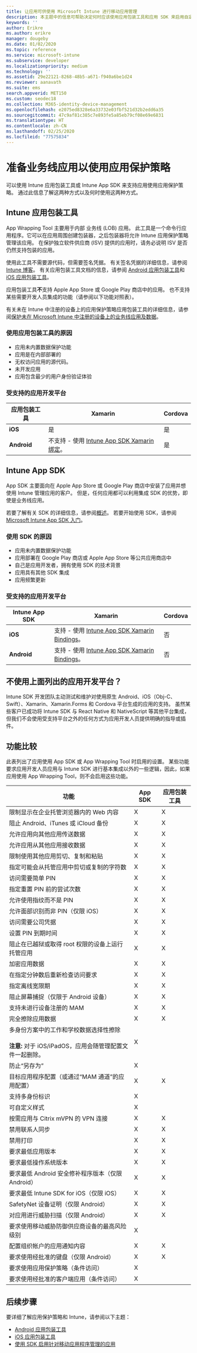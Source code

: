 ```yaml
---
title: 让应用可供使用 Microsoft Intune 进行移动应用管理
description: 本主题中的信息可帮助决定何时应该使用应用包装工具和应用 SDK 来启用自定义业务线应用，以使用移动应用管理策略。
keywords: ''
author: Erikre
ms.author: erikre
manager: dougeby
ms.date: 01/02/2020
ms.topic: reference
ms.service: microsoft-intune
ms.subservice: developer
ms.localizationpriority: medium
ms.technology: ''
ms.assetid: 29e22121-8268-48b5-a671-f940a6be1d24
ms.reviewer: aanavath
ms.suite: ems
search.appverid: MET150
ms.custom: seodec18
ms.collection: M365-identity-device-management
ms.openlocfilehash: e2075ed8328e6a33732e03fbf521d32b2edd6a35
ms.sourcegitcommit: 47c9af81c385c7e893fe5a85eb79cf08e69e6831
ms.translationtype: HT
ms.contentlocale: zh-CN
ms.lasthandoff: 02/25/2020
ms.locfileid: "77575834"
---
```

# <a name="prepare-line-of-business-apps-for-app-protection-policies"></a>准备业务线应用以使用应用保护策略

可以使用 Intune 应用包装工具或 Intune App SDK 来支持应用使用应用保护策略。 通过此信息了解这两种方式以及何时使用这两种方式。

## <a name="intune-app-wrapping-tool"></a>Intune 应用包装工具

App Wrapping Tool 主要用于内部  业务线 (LOB) 应用。 此工具是一个命令行应用程序。它可以在应用周围创建包装器，之后包装器将允许 Intune 应用保护策略管理该应用。 在保护独立软件供应商 (ISV) 提供的应用时，请务必说明 ISV 是否仍然支持包装的应用。

使用此工具不需要源代码，但需要签名凭据。 有关签名凭据的详细信息，请参阅 [Intune 博客](https://blogs.technet.microsoft.com/enterprisemobility/2015/02/25/how-to-obtain-the-prerequisites-for-the-intune-app-wrapping-tool-for-ios/)。 有关应用包装工具文档的信息，请参阅 [Android 应用包装工具](app-wrapper-prepare-android.md)和 [iOS 应用包装工具](app-wrapper-prepare-ios.md)。

应用包装工具**不**支持 Apple App Store 或 Google Play 商店中的应用。 也不支持某些需要开发人员集成的功能（请参阅以下功能对照表）。

有关未在 Intune 中注册的设备上的应用保护策略应用包装工具的详细信息，请参阅[保护未在 Microsoft Intune 中注册的设备上的业务线应用及数据](../apps/apps-add.md)。

### <a name="reasons-to-use-the-app-wrapping-tool"></a>使用应用包装工具的原因

* 应用未内置数据保护功能
* 应用是在内部部署的
* 无权访问应用的源代码。
* 未开发应用
* 应用包含最少的用户身份验证体验

### <a name="supported-app-development-platforms"></a>受支持的应用开发平台

|**应用包装工具** | **Xamarin** |**Cordova** |
|------|----|----|
|**iOS** |是|是|
|**Android**|不支持 - 使用 [Intune App SDK Xamarin 绑定](app-sdk-xamarin.md)。|是|

## <a name="intune-app-sdk"></a>Intune App SDK

App SDK 主要面向在 Apple App Store 或 Google Play 商店中安装了应用并想使用 Intune 管理应用的客户。 但是，任何应用都可以利用集成 SDK 的优势，即使是业务线应用。

若要了解有关 SDK 的详细信息，请参阅[概述](app-sdk.md)。 若要开始使用 SDK，请参阅 [Microsoft Intune App SDK 入门](app-sdk-get-started.md)。

### <a name="reasons-to-use-the-sdk"></a>使用 SDK 的原因

* 应用未内置数据保护功能
* 应用部署在 Google Play 商店或 Apple App Store 等公共应用商店中
* 自己是应用开发者，拥有使用 SDK 的技术背景
* 应用具有其他 SDK 集成
* 应用频繁更新

### <a name="supported-app-development-platforms"></a>受支持的应用开发平台

|**Intune App SDK** |**Xamarin** |**Cordova**
|------|----|----|
|**iOS**|支持 - 使用 [Intune App SDK Xamarin Bindings](app-sdk-xamarin.md)。|否|
|**Android**| 支持 - 使用 [Intune App SDK Xamarin Bindings](app-sdk-xamarin.md)。|否|

## <a name="not-using-an-app-development-platform-listed-above"></a>不使用上面列出的应用开发平台？

Intune SDK 开发团队主动测试和维护对使用原生 Android、iOS（Obj-C、Swift）、Xamarin、Xamarin.Forms 和 Cordova 平台生成的应用的支持。 虽然某些客户已成功将 Intune SDK 与 React Native 和 NativeScript 等其他平台集成，但我们不会使用受支持平台之外的任何方式为应用开发人员提供明确的指导或插件。 

## <a name="feature-comparison"></a>功能比较

此表列出了应用使用 App SDK 或 App Wrapping Tool 时启用的设置。 某些功能要求应用开发人员应用与 Intune SDK 进行基本集成以外的一些逻辑，因此，如果应用使用 App Wrapping Tool，则不会启用这些功能。 

|功能|App SDK|应用包装工具|
|-----------|---------------------|-----------|
|限制显示在企业托管浏览器内的 Web 内容|X|X|
|阻止 Android、iTunes 或 iCloud 备份|X|X|
|允许应用向其他应用传送数据|X|X|
|允许应用从其他应用接收数据|X|X|
|限制使用其他应用剪切、复制和粘贴|X|X|
|指定可能会从托管应用中剪切或复制的字符数|X|X|
|访问需要简单 PIN|X|X|
|指定重置 PIN 前的尝试次数|X|X|
|允许使用指纹而不是 PIN|X|X|
|允许面部识别而非 PIN（仅限 iOS）|X|X|
|访问需要公司凭据|X|X|
|设置 PIN 到期时间|X|X|
|阻止在已越狱或取得 root 权限的设备上运行托管应用|X|X|
|加密应用数据|X|X|
|在指定分钟数后重新检查访问要求|X|X|
|指定离线宽限期|X|X|
|阻止屏幕捕捉（仅限于 Android 设备）|X|X|
|支持未进行设备注册的 MAM|X|X|
|完全擦除应用数据|X|X|
|多身份方案中的工作和学校数据选择性擦除 <br><br>**注意:** 对于 iOS/iPadOS，应用会随管理配置文件一起删除。|X||
|防止“另存为”|X||
|目标应用程序配置（或通过“MAM 通道”的应用配置）|X|X|
|支持多身份标识|X||
|可自定义样式 |X|||
|按需应用与 Citrix mVPN 的 VPN 连接|X|X| 
|禁用联系人同步|X|X|
|禁用打印|X|X|
|要求最低应用版本|X|X|
|要求最低操作系统版本|X|X|
|要求最低 Android 安全修补程序版本（仅限 Android）|X|X|
|要求最低 Intune SDK for iOS（仅限 iOS）|X|X|
|SafetyNet 设备证明（仅限 Android）|X|X|
|对应用进行威胁扫描（仅限 Android）|X|X|
|要求使用移动威胁防御供应商设备的最高风险级别|X||
|配置组织帐户的应用通知内容|X|X|
|要求使用经批准的键盘（仅限 Android）|X|X|
|要求使用应用保护策略（条件访问）|X||
|要求使用经批准的客户端应用（条件访问）|X||

## <a name="next-steps"></a>后续步骤

要详细了解应用保护策略和 Intune，请参阅以下主题：

- [Android 应用包装工具](app-wrapper-prepare-android.md)<br>
- [iOS 应用包装工具](app-wrapper-prepare-ios.md)<br>
- [使用 SDK 启用针对移动应用程序管理的应用](app-sdk.md)
